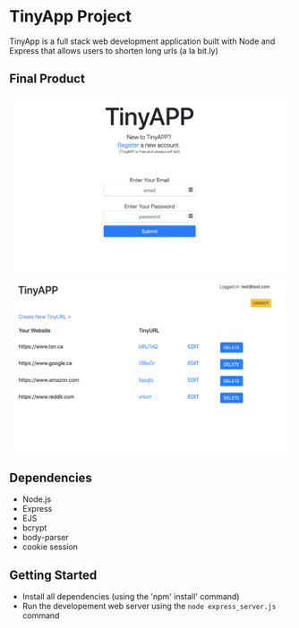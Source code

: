 # TinyApp Project
TinyApp is a full stack web development application built with Node and Express that allows users to shorten long 
urls (a la bit.ly)

## Final Product

![screenshot1](/screenshots/screenshot1.png?raw=true "Optional Title")
![screenshot2](/screenshots/screenshot2.png?raw=true "Optional Title")

## Dependencies 

- Node.js
- Express
- EJS
- bcrypt
- body-parser
- cookie session

## Getting Started

- Install all dependencies (using the 'npm' install' command)
- Run the developement web server using the `node express_server.js` command



